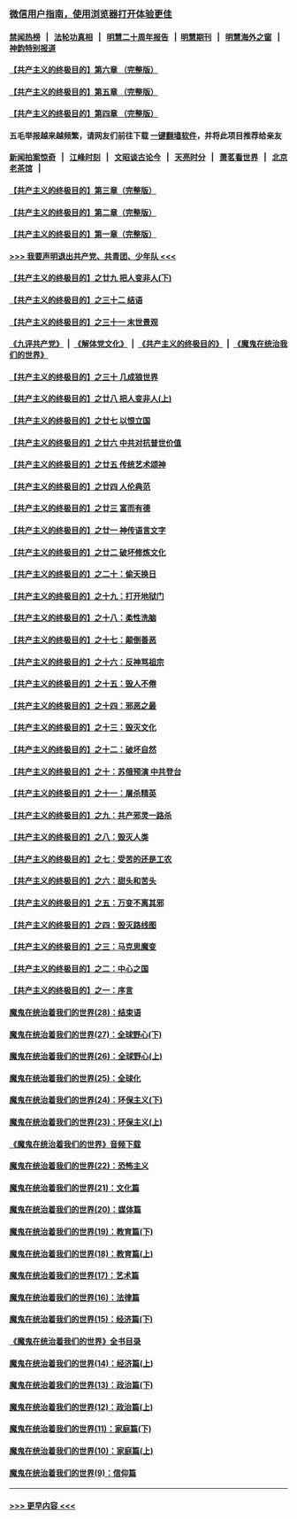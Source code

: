 ### [微信用户指南，使用浏览器打开体验更佳](https://github.com/gfw-breaker/banned-news1/blob/master/indexes/wechat-guide.md?t=0)
#### [禁闻热榜](热点新闻.md?t=0)  &nbsp;&nbsp;|&nbsp;&nbsp; [法轮功真相](https://github.com/gfw-breaker/truth/blob/master/README.md?t=0) &nbsp;&nbsp;|&nbsp;&nbsp; [明慧二十周年报告](https://github.com/gfw-breaker/mh-reports/blob/master/README.md?t=0) &nbsp;&nbsp;|&nbsp;&nbsp;[明慧期刊](https://github.com/gfw-breaker/mh-qikan) &nbsp;&nbsp;|&nbsp;&nbsp; [明慧海外之窗](https://github.com/gfw-breaker/mh-news/blob/master/README.md?t=0) &nbsp;&nbsp;|&nbsp;&nbsp; [神韵特别报道](https://github.com/gfw-breaker/mh-news/blob/master/shenyun.md?t=0)
#### [【共产主义的终极目的】第六章 （完整版）](../pages/nsc422/n11428913.md?t=02140122) 
#### [【共产主义的终极目的】第五章 （完整版）](../pages/nsc422/n11428912.md?t=02140122) 
#### [【共产主义的终极目的】第四章 （完整版）](../pages/nsc422/n11428907.md?t=02140122) 
#### 五毛举报越来越频繁，请网友们前往下载 [一键翻墙软件](https://github.com/gfw-breaker/ssr-accounts)，并将此项目推荐给亲友
#### [新闻拍案惊奇](https://github.com/gfw-breaker/banned-news1/blob/master/pages/link4.md) &nbsp;&nbsp;|&nbsp;&nbsp; [江峰时刻](https://github.com/gfw-breaker/banned-news1/blob/master/pages/link4.md) &nbsp;&nbsp;|&nbsp;&nbsp; [文昭谈古论今](https://github.com/gfw-breaker/banned-news1/blob/master/pages/link4.md) &nbsp;&nbsp;|&nbsp;&nbsp; [天亮时分](https://github.com/gfw-breaker/banned-news1/blob/master/pages/link4.md) &nbsp;&nbsp;|&nbsp;&nbsp; [萧茗看世界](https://github.com/gfw-breaker/banned-news1/blob/master/pages/link4.md) &nbsp;&nbsp;|&nbsp;&nbsp; [北京老茶馆](https://github.com/gfw-breaker/banned-news1/blob/master/pages/link4.md) &nbsp;&nbsp;|&nbsp;&nbsp; 
#### [【共产主义的终极目的】第三章（完整版）](../pages/nsc422/n11428848.md?t=02140122) 
#### [【共产主义的终极目的】第二章（完整版）](../pages/nsc422/n11428831.md?t=02140122) 
#### [【共产主义的终极目的】第一章（完整版）](../pages/nsc422/n11417651.md?t=02140122) 
#### [>>> 我要声明退出共产党、共青团、少年队 <<<](https://github.com/begood0513/goodnews/blob/master/quit/letter.md) 
#### [【共产主义的终极目的】之廿九 把人变非人(下)](../pages/nsc422/n11344140.md?t=02140122) 
#### [【共产主义的终极目的】之三十二 结语](../pages/nsc422/n11360535.md?t=02140122) 
#### [【共产主义的终极目的】之三十一 末世景观](../pages/nsc422/n11351129.md?t=02140122) 
#### [《九评共产党》](https://github.com/begood0513/9ping.md/blob/master/README.md) &nbsp;|&nbsp; [《解体党文化》](../../../../jtdwh.md/blob/master/README.md)  &nbsp;|&nbsp; [《共产主义的终极目的》](../../../../gczydzjmd.md/blob/master/README.md) &nbsp;|&nbsp; [《魔鬼在统治我们的世界》](../../../../mgztzwmdsj.md/blob/master/README.md) 
#### [【共产主义的终极目的】之三十 几成狼世界](../pages/nsc422/n11348280.md?t=02140122) 
#### [【共产主义的终极目的】之廿八 把人变非人(上)](../pages/nsc422/n11340492.md?t=02140122) 
#### [【共产主义的终极目的】之廿七 以恨立国](../pages/nsc422/n11336944.md?t=02140122) 
#### [【共产主义的终极目的】之廿六 中共对抗普世价值](../pages/nsc422/n11324785.md?t=02140122) 
#### [【共产主义的终极目的】之廿五 传统艺术颂神](../pages/nsc422/n11296396.md?t=02140122) 
#### [【共产主义的终极目的】之廿四 人伦典范](../pages/nsc422/n11296397.md?t=02140122) 
#### [【共产主义的终极目的】之廿三 富而有德](../pages/nsc422/n11283598.md?t=02140122) 
#### [【共产主义的终极目的】之廿一 神传语言文字](../pages/nsc422/n11263265.md?t=02140122) 
#### [【共产主义的终极目的】之廿二 破坏修炼文化](../pages/nsc422/n11245728.md?t=02140122) 
#### [【共产主义的终极目的】之二十：偷天换日](../pages/nsc422/n11238846.md?t=02140122) 
#### [【共产主义的终极目的】之十九：打开地狱门](../pages/nsc422/n11206376.md?t=02140122) 
#### [【共产主义的终极目的】之十八：柔性洗脑](../pages/nsc422/n11199994.md?t=02140122) 
#### [【共产主义的终极目的】之十七：颠倒善恶](../pages/nsc422/n11179782.md?t=02140122) 
#### [【共产主义的终极目的】之十六：反神骂祖宗](../pages/nsc422/n11166798.md?t=02140122) 
#### [【共产主义的终极目的】之十五：毁人不倦](../pages/nsc422/n11166792.md?t=02140122) 
#### [【共产主义的终极目的】之十四：邪恶之最](../pages/nsc422/n11150249.md?t=02140122) 
#### [【共产主义的终极目的】之十三：毁灭文化](../pages/nsc422/n11135227.md?t=02140122) 
#### [【共产主义的终极目的】之十二：破坏自然](../pages/nsc422/n11135214.md?t=02140122) 
#### [【共产主义的终极目的】之十：苏俄预演 中共登台](../pages/nsc422/n11118424.md?t=02140122) 
#### [【共产主义的终极目的】之十一：屠杀精英](../pages/nsc422/n11118442.md?t=02140122) 
#### [【共产主义的终极目的】之九：共产邪灵一路杀](../pages/nsc422/n11114139.md?t=02140122) 
#### [【共产主义的终极目的】之八：毁灭人类](../pages/nsc422/n11108503.md?t=02140122) 
#### [【共产主义的终极目的】之七：受苦的还是工农](../pages/nsc422/n11101809.md?t=02140122) 
#### [【共产主义的终极目的】之六：甜头和苦头](../pages/nsc422/n11096971.md?t=02140122) 
#### [【共产主义的终极目的】之五：万变不离其邪](../pages/nsc422/n11091285.md?t=02140122) 
#### [【共产主义的终极目的】之四：毁灭路线图](../pages/nsc422/n11086284.md?t=02140122) 
#### [【共产主义的终极目的】之三：马克思魔变](../pages/nsc422/n11061941.md?t=02140122) 
#### [【共产主义的终极目的】之二：中心之国](../pages/nsc422/n11047728.md?t=02140122) 
#### [【共产主义的终极目的】之一：序言](../pages/nsc422/n11086077.md?t=02140122) 
#### [魔鬼在统治着我们的世界(28)：结束语](../pages/nsc422/n10936246.md?t=02140122) 
#### [魔鬼在统治着我们的世界(27)：全球野心(下)](../pages/nsc422/n10928319.md?t=02140122) 
#### [魔鬼在统治着我们的世界(26)：全球野心(上)](../pages/nsc422/n10900318.md?t=02140122) 
#### [魔鬼在统治着我们的世界(25)：全球化](../pages/nsc422/n10788205.md?t=02140122) 
#### [魔鬼在统治着我们的世界(24)：环保主义(下)](../pages/nsc422/n10695307.md?t=02140122) 
#### [魔鬼在统治着我们的世界(23)：环保主义(上)](../pages/nsc422/n10688613.md?t=02140122) 
#### [《魔鬼在统治着我们的世界》音频下载](../pages/nsc422/n10635553.md?t=02140122) 
#### [魔鬼在统治着我们的世界(22)：恐怖主义](../pages/nsc422/n10614727.md?t=02140122) 
#### [魔鬼在统治着我们的世界(21)：文化篇](../pages/nsc422/n10597706.md?t=02140122) 
#### [魔鬼在统治着我们的世界(20)：媒体篇](../pages/nsc422/n10586579.md?t=02140122) 
#### [魔鬼在统治着我们的世界(19)：教育篇(下)](../pages/nsc422/n10564808.md?t=02140122) 
#### [魔鬼在统治着我们的世界(18)：教育篇(上)](../pages/nsc422/n10526970.md?t=02140122) 
#### [魔鬼在统治着我们的世界(17)：艺术篇](../pages/nsc422/n10499093.md?t=02140122) 
#### [魔鬼在统治着我们的世界(16)：法律篇](../pages/nsc422/n10485969.md?t=02140122) 
#### [魔鬼在统治着我们的世界(15)：经济篇(下)](../pages/nsc422/n10469975.md?t=02140122) 
#### [《魔鬼在统治着我们的世界》全书目录](../pages/nsc422/n10464261.md?t=02140122) 
#### [魔鬼在统治着我们的世界(14)：经济篇(上)](../pages/nsc422/n10457370.md?t=02140122) 
#### [魔鬼在统治着我们的世界(13)：政治篇(下)](../pages/nsc422/n10448270.md?t=02140122) 
#### [魔鬼在统治着我们的世界(12)：政治篇(上)](../pages/nsc422/n10444576.md?t=02140122) 
#### [魔鬼在统治着我们的世界(11)：家庭篇(下)](../pages/nsc422/n10440961.md?t=02140122) 
#### [魔鬼在统治着我们的世界(10)：家庭篇(上)](../pages/nsc422/n10435448.md?t=02140122) 
#### [魔鬼在统治着我们的世界(9)：信仰篇](../pages/nsc422/n10432159.md?t=02140122) 

----
#### [ >>> 更早内容 <<< ](../indexes/nsc422-earlier.md)
